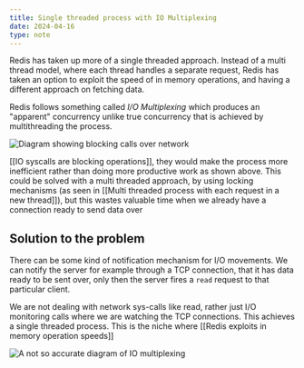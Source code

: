 ```yaml
---
title: Single threaded process with IO Multiplexing
date: 2024-04-16
type: note
---
```

Redis has taken up more of a single threaded approach. Instead of a multi thread model, where each thread handles a separate request, Redis has taken an option to exploit the speed of in memory operations, and having a different approach on fetching data.

Redis follows something called *I/O  Multiplexing* which produces an "apparent" concurrency unlike true concurrency that is achieved by multithreading the process.

![Diagram showing blocking calls over network](/static/images/notes/network-syscall-blocks.png)

[[IO syscalls are blocking operations]], they would make the process more inefficient rather than doing more productive work as shown above. This could be solved with a multi threaded approach, by using locking mechanisms (as seen in [[Multi threaded process with each request in a new thread]]), but this wastes valuable time when we already have a connection ready to send data over

## Solution to the problem

There can be some kind of notification mechanism for I/O movements. We can notify the server for example through a TCP connection, that it has data ready to be sent over, only then the server fires a `read` request to that particular client.

We are not dealing with network sys-calls like read, rather just I/O monitoring calls where we are watching the TCP connections. This achieves a single threaded process. This is the niche where [[Redis exploits in memory operation speeds]]

![A not so accurate diagram of IO multiplexing](/static/images/notes/notsoaccurate-repr-io-mux.png)
